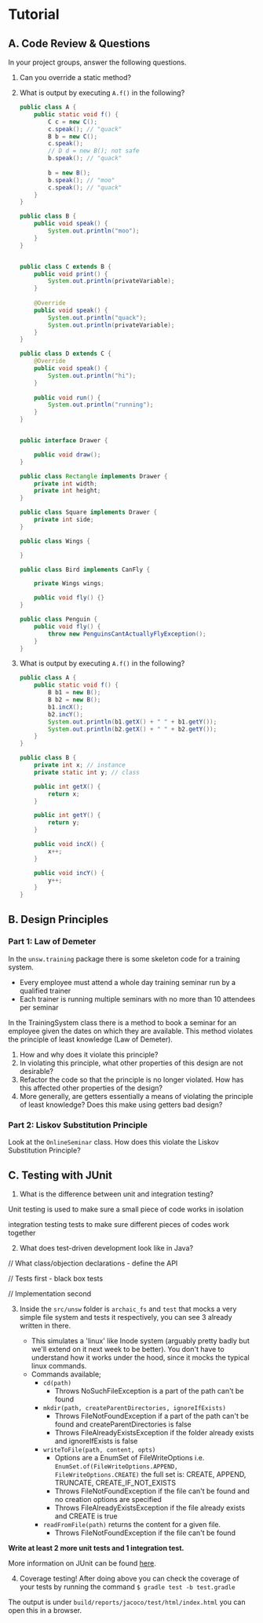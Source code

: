 # Tutorial

## A. Code Review & Questions 

In your project groups, answer the following questions. 

1. Can you override a static method?


2. What is output by executing `A.f()` in the following?

    ```java
    public class A {
        public static void f() {
            C c = new C();
            c.speak(); // "quack"
            B b = new C();
            c.speak();
            // D d = new B(); not safe
            b.speak(); // "quack"
            
            b = new B();
            b.speak(); // "moo"
            c.speak(); // "quack"
        }
    }

    public class B {
        public void speak() {
            System.out.println("moo");
        }
    }


    public class C extends B {        
        public void print() {
            System.out.println(privateVariable);
        }
        
        @Override
        public void speak() {
            System.out.println("quack");
            System.out.println(privateVariable);
        }
    }
    
    public class D extends C {
        @Override
        public void speak() {
            System.out.println("hi");
        }
        
        public void run() {
            System.out.println("running");
        }
    }
    ```
    
    ```java
    
    public interface Drawer {
    
        public void draw();
    }
    
    public class Rectangle implements Drawer {
        private int width;
        private int height;
    }
    
    public class Square implements Drawer {
        private int side;
    }
    
    public class Wings {
    
    }
    
    public class Bird implements CanFly {
    
        private Wings wings;
    
        public void fly() {}
    }
    
    public class Penguin {
        public void fly() {
            throw new PenguinsCantActuallyFlyException();
        }
    }
    
    ```


3. What is output by executing `A.f()` in the following?

    ```java
    public class A {
        public static void f() {
            B b1 = new B();
            B b2 = new B();
            b1.incX();
            b2.incY();
            System.out.println(b1.getX() + " " + b1.getY());
            System.out.println(b2.getX() + " " + b2.getY());
        }
    }

    public class B {
        private int x; // instance
        private static int y; // class

        public int getX() {
            return x;
        }

        public int getY() {
            return y;
        }

        public void incX() {
            x++;
        }

        public void incY() {
            y++;
        }
    }
    ```


## B. Design Principles


### Part 1: Law of Demeter

In the `unsw.training` package there is some skeleton code for a training system. 

* Every employee must attend a whole day training seminar run by a qualified trainer
* Each trainer is running multiple seminars with no more than 10 attendees per seminar

In the TrainingSystem class there is a method to book a seminar for an employee given the dates on which they are available. This method violates the principle of least knowledge (Law of Demeter).

1. How and why does it violate this principle?
2. In violating this principle, what other properties of this design are not desirable?
3. Refactor the code so that the principle is no longer violated. How has this affected other properties of the design?
4. More generally, are getters essentially a means of violating the principle of least knowledge? Does this make using getters bad design?

### Part 2: Liskov Substitution Principle

Look at the `OnlineSeminar` class. How does this violate the Liskov Substitution Principle?

## C. Testing with JUnit 

1. What is the difference between unit and integration testing?

Unit testing is used to make sure a small piece of code works in isolation

integration testing tests to make sure different pieces of codes work together


2. What does test-driven development look like in Java? 

// What class/objection declarations - define the API

// Tests first - black box tests

// Implementation second


3. Inside the `src/unsw` folder is `archaic_fs` and `test` that mocks a very simple file system and tests it respectively, you can see 3 already written in there.

    - This simulates a 'linux' like Inode system (arguably pretty badly but we'll extend on it next week to be better).  You don't have to understand how it works under the hood, since it mocks the typical linux commands.
    - Commands available;
        - `cd(path)`
            - Throws NoSuchFileException is a part of the path can't be found
        - `mkdir(path, createParentDirectories, ignoreIfExists)`
            - Throws FileNotFoundException if a part of the path can't be found and createParentDirectories is false
            - Throws FileAlreadyExistsException if the folder already exists and ignoreIfExists is false
        - `writeToFile(path, content, opts)`
            - Options are a EnumSet of FileWriteOptions i.e. `EnumSet.of(FileWriteOptions.APPEND, FileWriteOptions.CREATE)` the full set is: CREATE, APPEND, TRUNCATE, CREATE_IF_NOT_EXISTS
            - Throws FileNotFoundException if the file can't be found and no creation options are specified
            - Throws FileAlreadyExistsException if the file already exists and CREATE is true
        - `readFromFile(path)` returns the content for a given file.
            - Throws FileNotFoundException if the file can't be found

**Write at least 2 more unit tests and 1 integration test.**

More information on JUnit can be found [here](https://www.vogella.com/tutorials/JUnit/article.html).

4. Coverage testing! After doing above you can check the coverage of your tests by running the command `$ gradle test -b test.gradle`

The output is under `build/reports/jacoco/test/html/index.html` you can open this in a browser.
